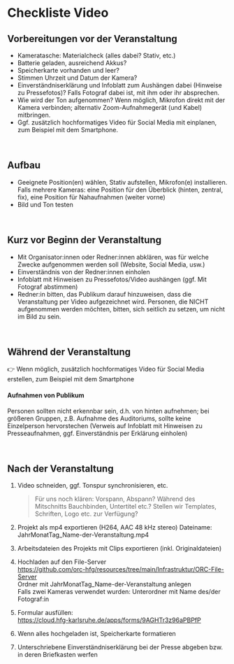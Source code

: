 # Checkliste Video

## Vorbereitungen vor der Veranstaltung

- Kameratasche: Materialcheck (alles dabei? Stativ, etc.)  
- Batterie geladen, ausreichend Akkus?  
- Speicherkarte vorhanden und leer?  
- Stimmen Uhrzeit und Datum der Kamera?  
- Einverständniserklärung und Infoblatt zum Aushängen dabei (Hinweise zu Pressefotos)? Falls Fotograf dabei ist, mit ihm oder ihr absprechen.  
- Wie wird der Ton aufgenommen? Wenn möglich, Mikrofon direkt mit der Kamera verbinden; alternativ Zoom-Aufnahmegerät (und Kabel) mitbringen.  
- Ggf. zusätzlich hochformatiges Video für Social Media mit einplanen, zum Beispiel mit dem Smartphone.

&nbsp;

## Aufbau
- Geeignete Position(en) wählen, Stativ aufstellen, Mikrofon(e) installieren. Falls mehrere Kameras: eine Position für den Überblick (hinten, zentral, fix), eine Position für Nahaufnahmen (weiter vorne)  
- Bild und Ton testen

&nbsp;

## Kurz vor Beginn der Veranstaltung
- Mit Organisator:innen oder Redner:innen abklären, was für welche Zwecke aufgenommen werden soll (Website, Social Media, usw.)  
- Einverständnis von der Redner:innen einholen  
- Infoblatt mit Hinweisen zu Pressefotos/Video aushängen (ggf. Mit Fotograf abstimmen)  
- Redner:in bitten, das Publikum darauf hinzuweisen, dass die Veranstaltung per Video aufgezeichnet wird. Personen, die NICHT aufgenommen werden möchten, bitten, sich seitlich zu setzen, um nicht im Bild zu sein.

&nbsp;

## Während der Veranstaltung

:point_right: Wenn möglich, zusätzlich hochformatiges Video für Social Media erstellen, zum Beispiel mit dem Smartphone

#### Aufnahmen von Publikum
Personen sollten nicht erkennbar sein, d.h. von hinten aufnehmen; bei größeren Gruppen, z.B. Aufnahme des Auditoriums, sollte keine Einzelperson hervorstechen (Verweis auf Infoblatt mit Hinweisen zu Presseaufnahmen, ggf. Einverständnis per Erklärung einholen)

&nbsp;

## Nach der Veranstaltung

1. Video schneiden, ggf. Tonspur synchronisieren, etc.
   > Für uns noch klären: Vorspann, Abspann? Während des Mitschnitts Bauchbinden, Untertitel etc.? Stellen wir Templates, Schriften, Logo etc. zur Verfügung?

2. Projekt als mp4 exportieren (H264, AAC 48 kHz stereo) 
Dateiname: JahrMonatTag_Name-der-Veranstaltung.mp4
3. Arbeitsdateien des Projekts mit Clips exportieren (inkl. Originaldateien)
4. Hochladen auf den File-Server  
https://github.com/orc-hfg/resources/tree/main/Infrastruktur/ORC-File-Server  
Ordner mit JahrMonatTag_Name-der-Veranstaltung anlegen  
Falls zwei Kameras verwendet wurden: Unterordner mit Name des/der Fotograf:in
5. Formular ausfüllen:  
https://cloud.hfg-karlsruhe.de/apps/forms/9AGHTr3z96aPBPfP
6. Wenn alles hochgeladen ist, Speicherkarte formatieren  
7. Unterschriebene Einverständniserklärung bei der Presse abgeben bzw. in deren Briefkasten werfen
